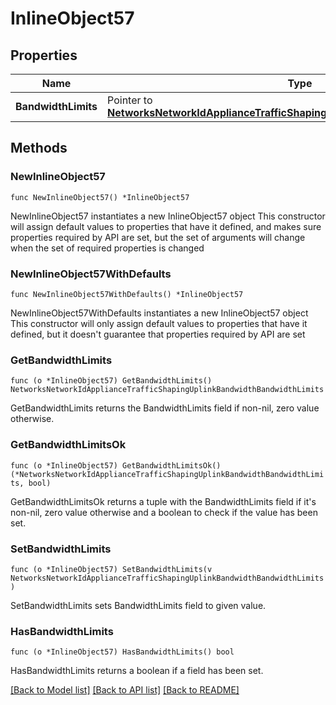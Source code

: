 # InlineObject57

## Properties

Name | Type | Description | Notes
------------ | ------------- | ------------- | -------------
**BandwidthLimits** | Pointer to [**NetworksNetworkIdApplianceTrafficShapingUplinkBandwidthBandwidthLimits**](NetworksNetworkIdApplianceTrafficShapingUplinkBandwidthBandwidthLimits.md) |  | [optional] 

## Methods

### NewInlineObject57

`func NewInlineObject57() *InlineObject57`

NewInlineObject57 instantiates a new InlineObject57 object
This constructor will assign default values to properties that have it defined,
and makes sure properties required by API are set, but the set of arguments
will change when the set of required properties is changed

### NewInlineObject57WithDefaults

`func NewInlineObject57WithDefaults() *InlineObject57`

NewInlineObject57WithDefaults instantiates a new InlineObject57 object
This constructor will only assign default values to properties that have it defined,
but it doesn't guarantee that properties required by API are set

### GetBandwidthLimits

`func (o *InlineObject57) GetBandwidthLimits() NetworksNetworkIdApplianceTrafficShapingUplinkBandwidthBandwidthLimits`

GetBandwidthLimits returns the BandwidthLimits field if non-nil, zero value otherwise.

### GetBandwidthLimitsOk

`func (o *InlineObject57) GetBandwidthLimitsOk() (*NetworksNetworkIdApplianceTrafficShapingUplinkBandwidthBandwidthLimits, bool)`

GetBandwidthLimitsOk returns a tuple with the BandwidthLimits field if it's non-nil, zero value otherwise
and a boolean to check if the value has been set.

### SetBandwidthLimits

`func (o *InlineObject57) SetBandwidthLimits(v NetworksNetworkIdApplianceTrafficShapingUplinkBandwidthBandwidthLimits)`

SetBandwidthLimits sets BandwidthLimits field to given value.

### HasBandwidthLimits

`func (o *InlineObject57) HasBandwidthLimits() bool`

HasBandwidthLimits returns a boolean if a field has been set.


[[Back to Model list]](../README.md#documentation-for-models) [[Back to API list]](../README.md#documentation-for-api-endpoints) [[Back to README]](../README.md)


